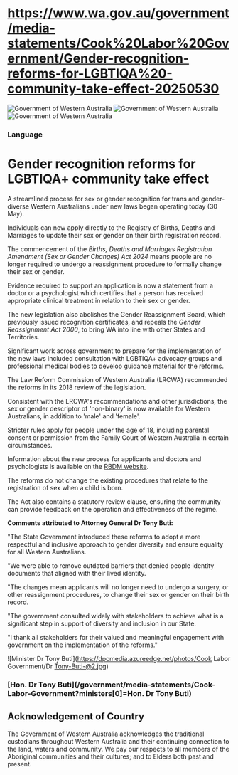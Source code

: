 # https://www.wa.gov.au/government/media-statements/Cook%20Labor%20Government/Gender-recognition-reforms-for-LGBTIQA%20-community-take-effect-20250530

![Government of Western Australia](/themes/custom/wagov/images/logo_full.svg?itok=8e73cc73b7784eca8c8cff0d848a9dbb)
![Government of Western Australia](/themes/custom/wagov/images/logo.svg?itok=692f7f8cdbf935ce6aa3900807026a57)
![Government of Western Australia](/themes/custom/wagov/images/logo_text.svg?itok=ff84c46de3ab964f244b3ee12f92b2b0)

### Language

# Gender recognition reforms for LGBTIQA+ community take effect

A streamlined process
for sex or gender recognition for trans and gender-diverse Western Australians
under new laws began operating today (30 May).

Individuals can now
apply directly to the Registry of Births, Deaths and Marriages to update their
sex or gender on their birth registration record.

The commencement of
the _Births, Deaths and Marriages Registration Amendment (Sex or Gender
Changes) Act 2024_ means people are no longer required to undergo a
reassignment procedure to formally change their sex or gender.

Evidence required
to support an application is now a statement from a doctor or a psychologist
which certifies that a person has received appropriate clinical treatment in
relation to their sex or gender.

The new legislation
also abolishes the Gender Reassignment Board, which previously issued
recognition certificates, and repeals the _Gender Reassignment Act 2000_,
to bring WA into line with other States and Territories.

Significant work
across government to prepare for the implementation of the new laws included
consultation with LGBTIQA+ advocacy groups and professional medical bodies to
develop guidance material for the reforms.

The Law Reform
Commission of Western Australia (LRCWA) recommended the reforms in its 2018 review
of the legislation.

Consistent with the
LRCWA's recommendations and other jurisdictions, the sex or gender descriptor
of 'non-binary' is now available for Western Australians, in addition to 'male'
and 'female'.

Stricter rules
apply for people under the age of 18, including parental consent or permission
from the Family Court of Western Australia in certain circumstances.

Information about
the new process for applicants and doctors and psychologists is available on
the [RBDM
website](https://www.wa.gov.au/service/justice/civil-law/change-of-sex-or-gender).

The reforms do not
change the existing procedures that relate to the registration of sex when a
child is born.

The Act also
contains a statutory review clause, ensuring the community can provide feedback
on the operation and effectiveness of the regime.

**Comments attributed to Attorney General Dr Tony Buti:**

"The State Government
introduced these reforms to adopt a more respectful and inclusive approach to
gender diversity and ensure equality for all Western Australians.

"We were able to remove
outdated barriers that denied people identity documents that aligned with their
lived identity.

"The changes mean
applicants will no longer need to undergo a surgery, or other reassignment
procedures, to change their sex or gender on their birth record.

"The government consulted
widely with stakeholders to achieve what is a significant step in support of
diversity and inclusion in our State.

"I thank all stakeholders
for their valued and meaningful engagement with government on the
implementation of the reforms."

![Minister Dr Tony Buti](https://dpcmedia.azureedge.net/photos/Cook Labor Government/Dr Tony-Buti-@2.jpg)

### [Hon. Dr Tony Buti](/government/media-statements/Cook-Labor-Government?ministers[0]=Hon. Dr Tony Buti)

## Acknowledgement of Country

The Government of Western Australia acknowledges the traditional custodians throughout Western Australia and their continuing connection to the land, waters and community. We pay our respects to all members of the Aboriginal communities and their cultures; and to Elders both past and present.
